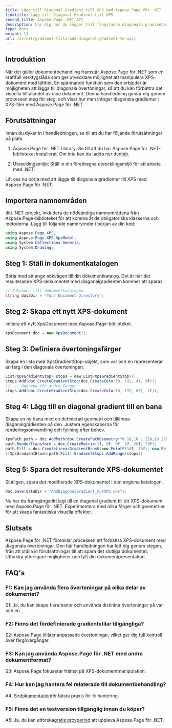 ```yaml
---
title: Lägg till Diagonal Gradient till XPS med Aspose.Page för .NET
linktitle: Lägg till Diagonal Gradient till XPS
second_title: Aspose.Page .NET API
description: Lär dig hur du lägger till fängslande diagonala gradienter till XPS-dokument med Aspose.Page för .NET. Lyft dina visuella presentationer utan ansträngning.
type: docs
weight: 11
url: /sv/net/gradient-fills/add-diagonal-gradient-to-xps/
---
```

## Introduktion

När det gäller dokumentbehandling framstår Aspose.Page för .NET som en kraftfull verktygslåda som ger utvecklare möjlighet att manipulera XPS-dokument med lätthet. En spännande funktion som den erbjuder är möjligheten att lägga till diagonala övertoningar, så att du kan förbättra det visuella tilltalandet av dina dokument. Denna handledning guidar dig genom processen steg för steg, och visar hur man infogar diagonala gradienter i XPS-filer med Aspose.Page för .NET.

## Förutsättningar

Innan du dyker in i handledningen, se till att du har följande förutsättningar på plats:

1.  Aspose.Page for .NET Library: Se till att du har Aspose.Page for .NET-biblioteket installerat. Om inte kan du ladda ner den[här](https://releases.aspose.com/page/net/).

2. Utvecklingsmiljö: Ställ in din föredragna utvecklingsmiljö för att arbeta med .NET.

Låt oss nu börja med att lägga till diagonala gradienter till XPS med Aspose.Page för .NET.

## Importera namnområden

ditt .NET-projekt, inkludera de nödvändiga namnområdena från Aspose.Page-biblioteket för att komma åt de obligatoriska klasserna och metoderna. Lägg till följande namnrymder i början av din kod:

```csharp
using Aspose.Page.XPS;
using Aspose.Page.XPS.XpsModel;
using System.Collections.Generic;
using System.Drawing;
```

## Steg 1: Ställ in dokumentkatalogen

Börja med att ange sökvägen till din dokumentkatalog. Det är här det resulterande XPS-dokumentet med diagonalgradienten kommer att sparas.

```csharp
// Sökvägen till dokumentkatalogen.
string dataDir = "Your Document Directory";
```

## Steg 2: Skapa ett nytt XPS-dokument

Initiera ett nytt XpsDocument med Aspose.Page-biblioteket.

```csharp
XpsDocument doc = new XpsDocument();
```

## Steg 3: Definiera övertoningsfärger

Skapa en lista med XpsGradientStop-objekt, som var och en representerar en färg i den diagonala övertoningen.

```csharp
List<XpsGradientStop> stops = new List<XpsGradientStop>();
stops.Add(doc.CreateGradientStop(doc.CreateColor(0, 142, 4), 0f));
// ... Upprepa för andra färger
stops.Add(doc.CreateGradientStop(doc.CreateColor(0, 199, 80), 1f));
```

## Steg 4: Lägg till en diagonal gradient till en bana

Skapa en ny bana med en definierad geometri och tillämpa diagonalgradienten på den. Justera egenskaperna för renderingsomvandling och fyllning efter behov.

```csharp
XpsPath path = doc.AddPath(doc.CreatePathGeometry("M 10,10 L 228,10 228,100 10,100"));
path.RenderTransform = doc.CreateMatrix(1f, 0f, 0f, 1f, 20f, 70f);
path.Fill = doc.CreateLinearGradientBrush(new PointF(10f, 10f), new PointF(228f, 100f));
((XpsGradientBrush)path.Fill).GradientStops.AddRange(stops);
```

## Steg 5: Spara det resulterande XPS-dokumentet

Slutligen, spara det modifierade XPS-dokumentet i den angivna katalogen.

```csharp
doc.Save(dataDir + "AddDiagonalGradient_outXPS.xps");
```

Nu har du framgångsrikt lagt till en diagonal gradient till ett XPS-dokument med Aspose.Page för .NET. Experimentera med olika färger och geometrier för att skapa fantastiska visuella effekter.

## Slutsats

Aspose.Page för .NET förenklar processen att förbättra XPS-dokument med diagonala övertoningar. Den här handledningen har lett dig genom stegen, från att ställa in förutsättningar till att spara det slutliga dokumentet. Utforska ytterligare möjligheter och lyft din dokumentpresentation.

## FAQ's

### F1: Kan jag använda flera övertoningar på olika delar av dokumentet?

S1: Ja, du kan skapa flera banor och använda distinkta övertoningar på var och en.

### F2: Finns det fördefinierade gradientstilar tillgängliga?

S2: Aspose.Page tillåter anpassade övertoningar, vilket ger dig full kontroll över färgövergångar.

### F3: Kan jag använda Aspose.Page för .NET med andra dokumentformat?

S3: Aspose.Page fokuserar främst på XPS-dokumentmanipulation.

### F4: Hur kan jag hantera fel relaterade till dokumentbehandling?

 A4: Se[dokumentation](https://reference.aspose.com/page/net/)för bästa praxis för felhantering.

### F5: Finns det en testversion tillgänglig innan du köper?

 A5: Ja, du kan utforska[gratis provperiod](https://releases.aspose.com/) att uppleva Aspose.Page för .NET.